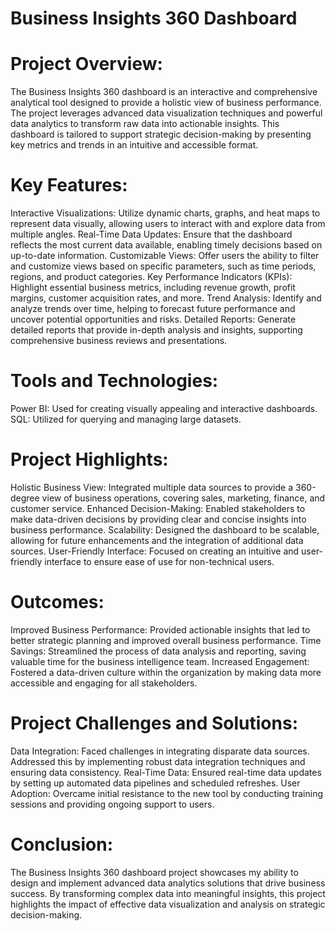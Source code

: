 # Business Insights 360 Dashboard

# Project Overview:
The Business Insights 360 dashboard is an interactive and comprehensive analytical tool designed to provide a holistic view of business performance. The project leverages advanced data visualization techniques and powerful data analytics to transform raw data into actionable insights. This dashboard is tailored to support strategic decision-making by presenting key metrics and trends in an intuitive and accessible format.

# Key Features:

Interactive Visualizations: Utilize dynamic charts, graphs, and heat maps to represent data visually, allowing users to interact with and explore data from multiple angles.
Real-Time Data Updates: Ensure that the dashboard reflects the most current data available, enabling timely decisions based on up-to-date information.
Customizable Views: Offer users the ability to filter and customize views based on specific parameters, such as time periods, regions, and product categories.
Key Performance Indicators (KPIs): Highlight essential business metrics, including revenue growth, profit margins, customer acquisition rates, and more.
Trend Analysis: Identify and analyze trends over time, helping to forecast future performance and uncover potential opportunities and risks.
Detailed Reports: Generate detailed reports that provide in-depth analysis and insights, supporting comprehensive business reviews and presentations.

# Tools and Technologies:

Power BI: Used for creating visually appealing and interactive dashboards.
SQL: Utilized for querying and managing large datasets.

# Project Highlights:

Holistic Business View: Integrated multiple data sources to provide a 360-degree view of business operations, covering sales, marketing, finance, and customer service.
Enhanced Decision-Making: Enabled stakeholders to make data-driven decisions by providing clear and concise insights into business performance.
Scalability: Designed the dashboard to be scalable, allowing for future enhancements and the integration of additional data sources.
User-Friendly Interface: Focused on creating an intuitive and user-friendly interface to ensure ease of use for non-technical users.

# Outcomes:

Improved Business Performance: Provided actionable insights that led to better strategic planning and improved overall business performance.
Time Savings: Streamlined the process of data analysis and reporting, saving valuable time for the business intelligence team.
Increased Engagement: Fostered a data-driven culture within the organization by making data more accessible and engaging for all stakeholders.

# Project Challenges and Solutions:

Data Integration: Faced challenges in integrating disparate data sources. Addressed this by implementing robust data integration techniques and ensuring data consistency.
Real-Time Data: Ensured real-time data updates by setting up automated data pipelines and scheduled refreshes.
User Adoption: Overcame initial resistance to the new tool by conducting training sessions and providing ongoing support to users.

# Conclusion:
The Business Insights 360 dashboard project showcases my ability to design and implement advanced data analytics solutions that drive business success. By transforming complex data into meaningful insights, this project highlights the impact of effective data visualization and analysis on strategic decision-making.

